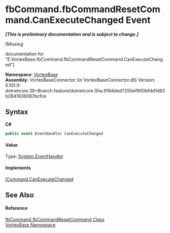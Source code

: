 # fbCommand.fbCommandResetCommand.CanExecuteChanged Event
 _**\[This is preliminary documentation and is subject to change.\]**_

\[Missing <summary> documentation for "E:VortexBase.fbCommand.fbCommandResetCommand.CanExecuteChanged"\]

**Namespace:**&nbsp;<a href="N_VortexBase.md">VortexBase</a><br />**Assembly:**&nbsp;VortexBaseConnector (in VortexBaseConnector.dll) Version: 0.101.0-dotnetcore.38+Branch.feature/dotnetcore.Sha.9184ded7250ef900bfdd1d83b2841836087bcfce

## Syntax

**C#**<br />
``` C#
public event EventHandler CanExecuteChanged
```


#### Value
Type: <a href="https://docs.microsoft.com/dotnet/api/system.eventhandler" target="_blank">System.EventHandler</a>

#### Implements
<a href="https://docs.microsoft.com/dotnet/api/system.windows.input.icommand.canexecutechanged" target="_blank">ICommand.CanExecuteChanged</a><br />

## See Also


#### Reference
<a href="T_VortexBase_fbCommand_fbCommandResetCommand.md">fbCommand.fbCommandResetCommand Class</a><br /><a href="N_VortexBase.md">VortexBase Namespace</a><br />